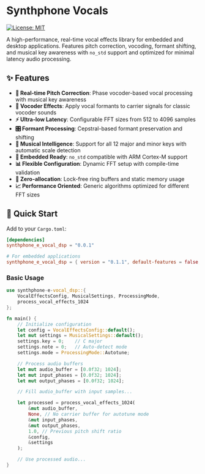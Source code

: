 # Synthphone Vocals

<!--[![Crates.io](https://img.shields.io/crates/v/synthphone_e_vocal_dsp.svg)]()-->
<!--[![Documentation](https://docs.rs/synthphone_e_vocal_dsp/badge.svg)]()-->
[![License: MIT](https://img.shields.io/badge/License-MIT-yellow.svg)](https://opensource.org/licenses/MIT)

A high-performance, real-time vocal effects library for embedded and desktop applications. Features pitch correction, vocoding, formant shifting, and musical key awareness with `no_std` support and optimized for minimal latency audio processing.

## ✨ Features

- **🎵 Real-time Pitch Correction**: Phase vocoder-based vocal processing with musical key awareness
- **🎤 Vocoder Effects**: Apply vocal formants to carrier signals for classic vocoder sounds
- **⚡ Ultra-low Latency**: Configurable FFT sizes from 512 to 4096 samples
- **🎛️ Formant Processing**: Cepstral-based formant preservation and shifting
- **🎹 Musical Intelligence**: Support for all 12 major and minor keys with automatic scale detection
- **🔧 Embedded Ready**: `no_std` compatible with ARM Cortex-M support
- **📊 Flexible Configuration**: Dynamic FFT setup with compile-time validation
- **🎯 Zero-allocation**: Lock-free ring buffers and static memory usage
- **📈 Performance Oriented**: Generic algorithms optimized for different FFT sizes

## 🚀 Quick Start

Add to your `Cargo.toml`:

```toml
[dependencies]
synthphone_e_vocal_dsp = "0.0.1"

# For embedded applications
synthphone_e_vocal_dsp = { version = "0.1.1", default-features = false, features = ["embedded"] }
```

### Basic Usage

```rust
use synthphone-e-vocal_dsp::{
    VocalEffectsConfig, MusicalSettings, ProcessingMode,
    process_vocal_effects_1024
};

fn main() {
    // Initialize configuration
    let config = VocalEffectsConfig::default();
    let mut settings = MusicalSettings::default();
    settings.key = 0;    // C major
    settings.note = 0;   // Auto-detect mode
    settings.mode = ProcessingMode::Autotune;

    // Process audio buffers
    let mut audio_buffer = [0.0f32; 1024];
    let mut input_phases = [0.0f32; 1024];
    let mut output_phases = [0.0f32; 1024];

    // Fill audio_buffer with input samples...

    let processed = process_vocal_effects_1024(
        &mut audio_buffer,
        None, // No carrier buffer for autotune mode
        &mut input_phases,
        &mut output_phases,
        1.0, // Previous pitch shift ratio
        &config,
        &settings
    );

    // Use processed audio...
}
```
